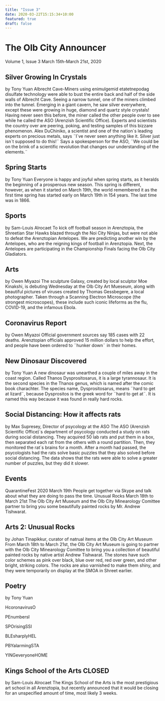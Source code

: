 ```yaml
---
title: "Issue 3"
date: 2020-03-22T15:15:34+10:00
featured: true
draft: false
---
```



# The Olb City Announcer
Volume 1, Issue 3
March 15th-March 21st, 2020
## Silver Growing In Crystals
by Tony Yuan
Albrecht Cave-Miners using enimulgemid etatetnepodag disulfate technology were able to bust the entire back and half of the side walls of Albrecht Cave. Seeing a narrow tunnel, one of the miners climbed into the tunnel. Emerging in a giant cavern, he saw silver everywhere, except these were growing in huge, diamond and quartz style crystals! Having never seen this before, the miner called the other people over to see while he called the ASO (Arenzish Scientific Office). Experts and scientists the country over are peering, poking, and testing samples of this bizzare phenomenon. Alex DuChiniko, a scientist and one of the nation´s leading experts on precious metals, says ¨I´ve never seen anything like it. Silver just isn´t supposed to do this!¨ Says a spokesperson for the ASO, ¨We could be on the brink of a scientific revolution that changes our understanding of the elements.¨
## Spring Starts
by Tony Yuan
Everyone is happy and joyful when spring starts, as it heralds the beginning of a prosperous new season. This spring is different, however, as when it started on March 19th, the world remembered it as the first time spring has started early on March 19th in 154 years. The last time was in 1866.
## Sports 
by Sam-Louis Alrocaet
To kick off football season in Arenztopia, the Shreetian Star Hawks blazed through the Noi City Ninjas, but were not able to defeat the Arenztopian Antelopes. We are predicting another win by the Antelopes, who are the reigning kings of football in Arenztopia. Next, the Antelopes are participating in the Championship Finals facing the Olb City Gladiators.
## Arts
by Owen Miyazoi
The sculpture Galaxy, created by local sculptor Moe Kinakshi, is debuting Wednesday at the Olb City Art Mueseum, along with beautiful pictures of viruses created by Thomas Gessbegere, a local photographer. Taken through a Scanning Electron Microscope (the strongest microscopes), these include such iconic lifeforms as the flu, COVID-19, and the infamous Ebola.
## Coronavirus Report
by Owen Miyazoi
Official government sources say 185 cases with 22 deaths. Arenztopian officials approved 15 million dollars to help the effort, and people have been ordered to ¨hunker down¨ in their homes.
## New Dinosaur Discovered
by Tony Yuan
A new dinosaur was unearthed a couple of miles away in the coast region. Called Thanos Dysprositosarus, it is a large tyrannosaur. It is the second species in the Thanos genus, which is named after the comic book charachter. The species name, Dysprositosarus, means ¨hard to get at lizard¨, because Dysprositos is the greek word for ¨hard to get at¨. It is named this way because it was found in really hard rocks.
## Social Distancing: How it affects rats
by Max Supresey, Director of psycology at the ASO
The ASO (Arenzish Scientific Office)´s department of psycology conducted a study on rats during social distancing. They acquired 50 lab rats and put them in a box, then separated each rat from the others with a round partition. Then, they monitored the rat´s brains for a month. After a month had passed, the psycologists had the rats solve basic puzzles that they also solved before social distancing. The data shows that the rats were able to solve a greater number of puzzles, but they did it slower.
## Events
QuarantineFest 2020
March 19th
People get together via Skype and talk about what they are doing to pass the time.
Unusual Rocks
March 18th to March 21st
The Olb City Art Museum and the Olb City Minearology Comittee partner to bring you some beautifully painted rocks by Mr. Andrew Tishwarat.
## Arts 2: Unusual Rocks
by Johan Tinapikkur, curator of natrual items at the Olb City Art Museum
From March 18th to March 21st, the Olb City Art Museum is going to partner with the Olb City Minearology Comittee to bring you a collection of beautiful painted rocks by native artist Andrew Tishwarat. The stones have such color schemes as pink over black, blue over red, red over green, and other bright, striking colors. The rocks are also varnished to make them shiny, and they were temporarily on display at the SMOA in Shreet earlier.
## Poetry
by Tony Yuan

HcoronavirusO

PEnumbersI

SPOrisingSSI

BLEsharplyHEL

PBYalarmingSTA

YINGeveryoneHOME

## Kings School of the Arts CLOSED
by Sam-Louis Alrocaet
The Kings School of the Arts is the most prestigious art school in all Arenztopia, but recently announced that it would be closing for an unspecified amount of time, most likely 3 weeks.












